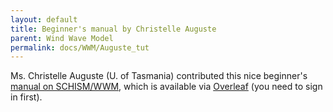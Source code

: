 ```yaml
---
layout: default
title: Beginner's manual by Christelle Auguste
parent: Wind Wave Model
permalink: docs/WWM/Auguste_tut
---
```


Ms. Christelle Auguste (U. of Tasmania) contributed this nice beginner's [manual on SCHISM/WWM](https://www.overleaf.com/project/6122fe048b59c97d57109608),
which is available via [Overleaf](https://www.overleaf.com/) (you need to sign in first).

